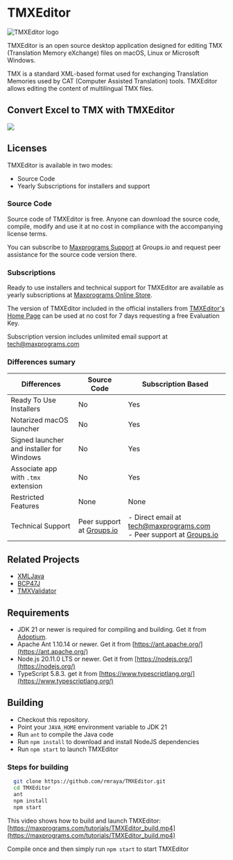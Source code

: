 # TMXEditor

![TMXEditor logo](icons/tmxeditor.png)

TMXEditor is an open source desktop application designed for editing TMX (Translation Memory eXchange) files on macOS, Linux or Microsoft Windows.

TMX is a standard XML-based format used for exchanging Translation Memories used by CAT (Computer Assisted Translation) tools. TMXEditor allows editing the content of multilingual TMX files.

## Convert Excel to TMX with TMXEditor

<a href="https://www.maxprograms.com/tutorials/CSVtoTMX.mp4"><img src="https://www.maxprograms.com/images/CSVtoTMX.png"></a>

## Licenses

TMXEditor is available in two modes:

- Source Code
- Yearly Subscriptions for installers and support

### Source Code

Source code of TMXEditor is free. Anyone can download the source code, compile, modify and use it at no cost in compliance with the accompanying license terms.

You can subscribe to [Maxprograms Support](https://groups.io/g/maxprograms/) at Groups.io and request peer assistance for the source code version there.

### Subscriptions

Ready to use installers and technical support for TMXEditor are available as yearly subscriptions at [Maxprograms Online Store](https://www.maxprograms.com/store/buy.html).

The version of TMXEditor included in the official installers from [TMXEditor's Home Page](https://www.maxprograms.com/products/tmxeditor.html) can be used at no cost for 7 days requesting a free Evaluation Key.

Subscription version includes unlimited email support at tech@maxprograms.com

### Differences sumary

Differences | Source Code | Subscription Based
-|----------- | -------------
Ready To Use Installers| No | Yes
Notarized macOS launcher| No | Yes
Signed launcher and installer for Windows | No | Yes
Associate app with `.tmx` extension | No | Yes
Restricted Features | None | None
Technical Support |  Peer support at  [Groups.io](https://groups.io/g/maxprograms/)| - Direct email at tech@maxprograms.com  <br> - Peer support at [Groups.io](https://groups.io/g/maxprograms/)

## Related Projects

- [XMLJava](https://github.com/rmraya/XMLJava)
- [BCP47J](https://github.com/rmraya/BCP47J)
- [TMXValidator](https://github.com/rmraya/TMXValidator)

## Requirements

- JDK 21 or newer is required for compiling and building. Get it from [Adoptium](https://adoptium.net/).
- Apache Ant 1.10.14 or newer. Get it from [https://ant.apache.org/](https://ant.apache.org/)
- Node.js 20.11.0 LTS or newer. Get it from [https://nodejs.org/](https://nodejs.org/)
- TypeScript 5.8.3. get it from [https://www.typescriptlang.org/](https://www.typescriptlang.org/)

## Building

- Checkout this repository.
- Point your `JAVA_HOME` environment variable to JDK 21
- Run `ant` to compile the Java code
- Run `npm install` to download and install NodeJS dependencies
- Run `npm start` to launch TMXEditor

### Steps for building

``` bash
  git clone https://github.com/rmraya/TMXEditor.git
  cd TMXEditor
  ant
  npm install
  npm start
```

This video shows how to build and launch TMXEditor: [https://maxprograms.com/tutorials/TMXEditor_build.mp4](https://maxprograms.com/tutorials/TMXEditor_build.mp4)

Compile once and then simply run `npm start` to start TMXEditor
